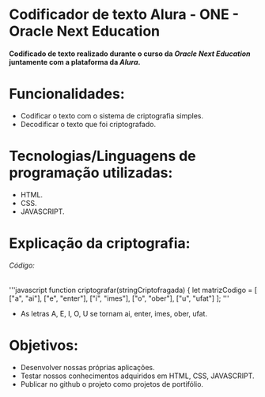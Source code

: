 # **Codificador de texto Alura - ONE - Oracle Next Education**
#### Codificado de texto realizado durante o curso da _**Oracle Next Education**_ juntamente com a plataforma da _**Alura**_.

# **Funcionalidades**:
* Codificar o texto com o sistema de criptografia simples.
* Decodificar o texto que foi criptografado.

# **Tecnologias/Linguagens de programação utilizadas**:
* HTML.
* CSS.
* JAVASCRIPT.

# **Explicação da criptografia**:
###### Código:
'''javascript 
function criptografar(stringCriptofragada) {
    let matrizCodigo = [
        ["a", "ai"],
        ["e", "enter"],
        ["i", "imes"],
        ["o", "ober"],
        ["u", "ufat"]
    ]; '''
* As letras A, E, I, O, U se tornam ai, enter, imes, ober, ufat.

# **Objetivos**:
* Desenvolver nossas próprias aplicações.
* Testar nossos conhecimentos adquiridos em HTML, CSS, JAVASCRIPT.
* Publicar no github o projeto como projetos de portifólio.
